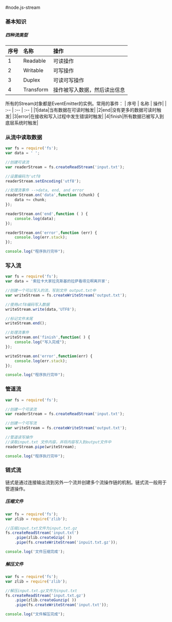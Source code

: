 #node.js-stream
### 基本知识
##### 四种流类型
| 序号 | 名称 | 操作|
| :-- | :-- | :-- |
|1|Readable|可读操作|
|2|Writable|可写操作|
|3|Duplex|可读可写操作|
|4|Transform|操作被写入数据，然后读出信息|
所有的Stream对象都是EventEmitter的实例。常用的事件：
| 序号 | 名称 | 操作|
| :-- | :-- | :-- |
|1|data|当有数据在可读时触发|
|2|end|没有更多的数据可读时触发|
|3|error|在接收和写入过程中发生错误时触发|
|4|finish|所有数据已被写入到底层系统时触发|
### 从流中读取数据
```js
var fs = require('fs');
var data = ' ';

//创建可读流
var readerStream = fs.createReadStream('input.txt');

//设置编码为'utf8
readerStream.setEncoding('utf8');

//处理流事件 -->data, end, and error
readerStream.on('data',function (chunk) {
    data += chunk;
});

readerStream.on('end',function ( ) {
    console.log(data);
});

readerStream.on('error',function (err) {
    console.log(err.stack);
});

console.log("程序执行完毕");
```
### 写入流
```js
var fs = require('fs');
var data = '索拉卡大家拉克斯基的拉萨看得见啊离开家';

//创建一个可以写入的流，写到文件 output.txt中
var writeStream = fs.createWriteStream('output.txt');

//使用utf8编码写入数据
writeStream.write(data,'UTF8');

//标记文件末尾
writeStream.end();

//处理流事件 
writeStream.on('finish',function( ) {
    console.log("写入完成");
});

writeStream.on('error',function(err) {
    console.log(err.stack);
});

console.log("程序执行完毕");
```
### 管道流
```js
var fs = require('fs');

//创建一个可读流
var readerStream = fs.createReadStream('input.txt');

//创建一个可写流
var writeStream = fs.createWriteStream('output.txt');

//管道读写操作
//读取input.txt 文件内容，并将内容写入到output文件中
readerStream.pipe(writeStream);

console.log("程序执行完毕");
```
### 链式流
链式是通过连接输出流到另外一个流并创建多个流操作链的机制。链式流一般用于管道操作。
##### 压缩文件
```js
var fs = require('fs');
var zlib = require('zlib');

//压缩input.txt文件为input.txt.gz
fs.createReadStream('input.txt')
    .pipe(zlib.createGzip( ))
    .pipe(fs.createWriteStream('inpuit.txt.gz'));

console.log('文件压缩完成');
```
##### 解压文件
```js
var fs = require('fs');
var zlib = require('zlib');

//解压input.txt.gz文件为input.txt
fs.createReadStream('input.txt.gz')
    .pipe(zlib.createGunzip( ))
    .pipe(fs.createWriteStream('input.txt'));

console.log("文件解压完成");

```
